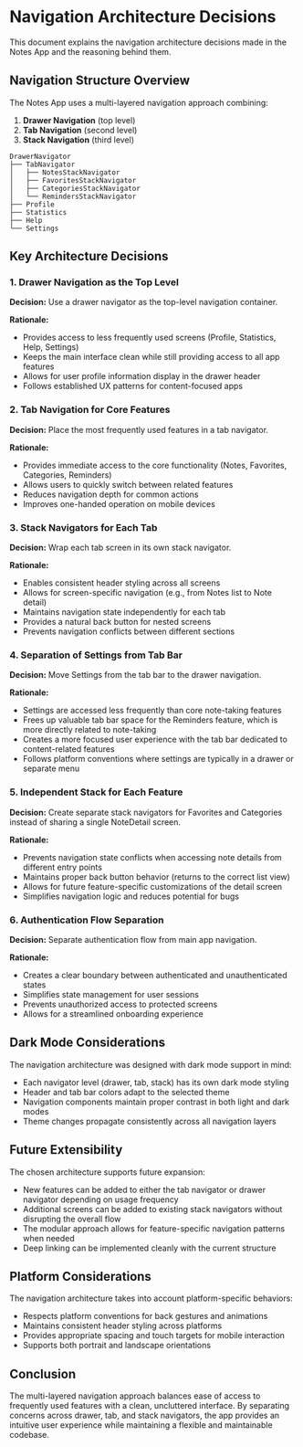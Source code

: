 # Navigation Architecture Decisions

This document explains the navigation architecture decisions made in the Notes App and the reasoning behind them.

## Navigation Structure Overview

The Notes App uses a multi-layered navigation approach combining:

1. **Drawer Navigation** (top level)
2. **Tab Navigation** (second level)
3. **Stack Navigation** (third level)

```
DrawerNavigator
├── TabNavigator
│   ├── NotesStackNavigator
│   ├── FavoritesStackNavigator
│   ├── CategoriesStackNavigator
│   └── RemindersStackNavigator
├── Profile
├── Statistics
├── Help
└── Settings
```

## Key Architecture Decisions

### 1. Drawer Navigation as the Top Level

**Decision:** Use a drawer navigator as the top-level navigation container.

**Rationale:**
- Provides access to less frequently used screens (Profile, Statistics, Help, Settings)
- Keeps the main interface clean while still providing access to all app features
- Allows for user profile information display in the drawer header
- Follows established UX patterns for content-focused apps

### 2. Tab Navigation for Core Features

**Decision:** Place the most frequently used features in a tab navigator.

**Rationale:**
- Provides immediate access to the core functionality (Notes, Favorites, Categories, Reminders)
- Allows users to quickly switch between related features
- Reduces navigation depth for common actions
- Improves one-handed operation on mobile devices

### 3. Stack Navigators for Each Tab

**Decision:** Wrap each tab screen in its own stack navigator.

**Rationale:**
- Enables consistent header styling across all screens
- Allows for screen-specific navigation (e.g., from Notes list to Note detail)
- Maintains navigation state independently for each tab
- Provides a natural back button for nested screens
- Prevents navigation conflicts between different sections

### 4. Separation of Settings from Tab Bar

**Decision:** Move Settings from the tab bar to the drawer navigation.

**Rationale:**
- Settings are accessed less frequently than core note-taking features
- Frees up valuable tab bar space for the Reminders feature, which is more directly related to note-taking
- Creates a more focused user experience with the tab bar dedicated to content-related features
- Follows platform conventions where settings are typically in a drawer or separate menu

### 5. Independent Stack for Each Feature

**Decision:** Create separate stack navigators for Favorites and Categories instead of sharing a single NoteDetail screen.

**Rationale:**
- Prevents navigation state conflicts when accessing note details from different entry points
- Maintains proper back button behavior (returns to the correct list view)
- Allows for future feature-specific customizations of the detail screen
- Simplifies navigation logic and reduces potential for bugs

### 6. Authentication Flow Separation

**Decision:** Separate authentication flow from main app navigation.

**Rationale:**
- Creates a clear boundary between authenticated and unauthenticated states
- Simplifies state management for user sessions
- Prevents unauthorized access to protected screens
- Allows for a streamlined onboarding experience

## Dark Mode Considerations

The navigation architecture was designed with dark mode support in mind:

- Each navigator level (drawer, tab, stack) has its own dark mode styling
- Header and tab bar colors adapt to the selected theme
- Navigation components maintain proper contrast in both light and dark modes
- Theme changes propagate consistently across all navigation layers

## Future Extensibility

The chosen architecture supports future expansion:

- New features can be added to either the tab navigator or drawer navigator depending on usage frequency
- Additional screens can be added to existing stack navigators without disrupting the overall flow
- The modular approach allows for feature-specific navigation patterns when needed
- Deep linking can be implemented cleanly with the current structure

## Platform Considerations

The navigation architecture takes into account platform-specific behaviors:

- Respects platform conventions for back gestures and animations
- Maintains consistent header styling across platforms
- Provides appropriate spacing and touch targets for mobile interaction
- Supports both portrait and landscape orientations

## Conclusion

The multi-layered navigation approach balances ease of access to frequently used features with a clean, uncluttered interface. By separating concerns across drawer, tab, and stack navigators, the app provides an intuitive user experience while maintaining a flexible and maintainable codebase.
